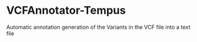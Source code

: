 # VCFAnnotator-Tempus
Automatic annotation generation of the Variants in the VCF file into a text file
